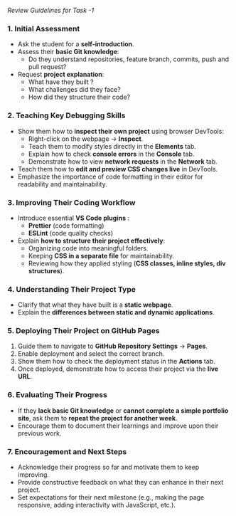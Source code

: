 *Review Guidelines for Task -1*

### **1. Initial Assessment**
- Ask the student for a **self-introduction**.
- Assess their **basic Git knowledge**:
  - Do they understand repositories, feature branch, commits, push and pull request?
- Request **project explanation**:
  - What have they built ?
  - What challenges did they face?
  - How did they structure their code?

### **2. Teaching Key Debugging Skills**
- Show them how to **inspect their own project** using browser DevTools:
  - Right-click on the webpage → **Inspect**.
  - Teach them to modify styles directly in the **Elements** tab.
  - Explain how to check **console errors** in the **Console** tab.
  - Demonstrate how to view **network requests** in the **Network** tab.
- Teach them how to **edit and preview CSS changes live** in DevTools.
- Emphasize the importance of code formatting in their editor for readability and maintainability.


### **3. Improving Their Coding Workflow**
- Introduce essential **VS Code plugins** :
  - **Prettier** (code formatting)
  - **ESLint** (code quality checks)
- Explain **how to structure their project effectively**:
  - Organizing code into meaningful folders.
  - Keeping **CSS in a separate file** for maintainability.
  - Reviewing how they applied styling (**CSS classes, inline styles, div structures**).

### **4. Understanding Their Project Type**
- Clarify that what they have built is a **static webpage**.
- Explain the **differences between static and dynamic applications**.

### **5. Deploying Their Project on GitHub Pages**
1. Guide them to navigate to **GitHub Repository Settings** → **Pages**.
2. Enable deployment and select the correct branch.
3. Show them how to check the deployment status in the **Actions** tab.
4. Once deployed, demonstrate how to access their project via the **live URL**.

### **6. Evaluating Their Progress**
- If they **lack basic Git knowledge** or **cannot complete a simple portfolio site**, ask them to **repeat the project for another week**.
- Encourage them to document their learnings and improve upon their previous work.

### **7. Encouragement and Next Steps**
- Acknowledge their progress so far and motivate them to keep improving.
- Provide constructive feedback on what they can enhance in their next project.
- Set expectations for their next milestone (e.g., making the page responsive, adding interactivity with JavaScript, etc.).

